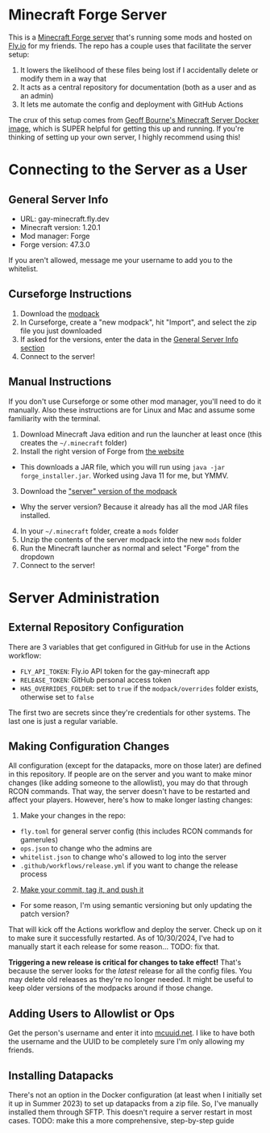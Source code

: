 # Minecraft Forge Server

This is a [Minecraft Forge server](https://files.minecraftforge.net/net/minecraftforge/forge/) that's running some mods
and hosted on [Fly.io](https://fly.io) for my friends. The repo has a couple uses that facilitate the server setup:

1. It lowers the likelihood of these files being lost if I accidentally delete or modify them in a way that 
2. It acts as a central repository for documentation (both as a user and as an admin)
3. It lets me automate the config and deployment with GitHub Actions

The crux of this setup comes from [Geoff Bourne's Minecraft Server Docker image](https://github.com/itzg/docker-minecraft-server), which is SUPER helpful for getting this up and running. If you're thinking of setting up your own server, I highly recommend using this!

# Connecting to the Server as a User

## General Server Info

- URL: gay-minecraft.fly.dev
- Minecraft version: 1.20.1
- Mod manager: Forge
- Forge version: 47.3.0

If you aren't allowed, message me your username to add you to the whitelist.

## Curseforge Instructions

1. Download the [modpack](https://github.com/jfreedman0212/mc-forge-server/releases/latest/download/client.zip)
2. In Curseforge, create a "new modpack", hit "Import", and select the zip file you just downloaded
3. If asked for the versions, enter the data in the [General Server Info section](#general-server-info)
4. Connect to the server!

## Manual Instructions

If you don't use Curseforge or some other mod manager, you'll need to do it manually. Also these instructions are
for Linux and Mac and assume some familiarity with the terminal.

1. Download Minecraft Java edition and run the launcher at least once (this creates the `~/.minecraft` folder)
2. Install the right version of Forge from [the website](https://files.minecraftforge.net/net/minecraftforge/forge/)
  - This downloads a JAR file, which you will run using `java -jar forge_installer.jar`. Worked using Java 11 for me, but YMMV.
3. Download the ["server" version of the modpack](https://github.com/jfreedman0212/mc-forge-server/releases/latest/download/server.zip)
  - Why the server version? Because it already has all the mod JAR files installed.
4. In your `~/.minecraft` folder, create a `mods` folder
5. Unzip the contents of the server modpack into the new `mods` folder
6. Run the Minecraft launcher as normal and select "Forge" from the dropdown
7. Connect to the server!

# Server Administration

## External Repository Configuration

There are 3 variables that get configured in GitHub for use in the Actions workflow:

- `FLY_API_TOKEN`: Fly.io API token for the gay-minecraft app
- `RELEASE_TOKEN`: GitHub personal access token
- `HAS_OVERRIDES_FOLDER`: set to `true` if the `modpack/overrides` folder exists, otherwise set to `false`

The first two are secrets since they're credentials for other systems. The last one is just a regular variable.

## Making Configuration Changes

All configuration (except for the datapacks, more on those later) are defined in this repository. If people are on the server 
and you want to make minor changes (like adding someone to the allowlist), you may do that through RCON commands. That way,
the server doesn't have to be restarted and affect your players. However, here's how to make longer lasting changes:

1. Make your changes in the repo:
  - `fly.toml` for general server config (this includes RCON commands for gamerules)
  - `ops.json` to change who the admins are
  - `whitelist.json` to change who's allowed to log into the server
  - `.github/workflows/release.yml` if you want to change the release process
2. [Make your commit, tag it, and push it](https://freedman.dev/tagging-a-commit-with-git/)
  - For some reason, I'm using semantic versioning but only updating the patch version?

That will kick off the Actions workflow and deploy the server. Check up on it to make sure it successfully
restarted. As of 10/30/2024, I've had to manually start it each release for some reason... TODO: fix that.

**Triggering a new release is critical for changes to take effect!** That's because the server looks for the _latest_
release for all the config files. You may delete old releases as they're no longer needed. It might be useful
to keep older versions of the modpacks around if those change.

## Adding Users to Allowlist or Ops

Get the person's username and enter it into [mcuuid.net](https://mcuuid.net/). I like to have both the username and the UUID
to be completely sure I'm only allowing my friends.

## Installing Datapacks

There's not an option in the Docker configuration (at least when I initially set it up in Summer 2023) to set up
datapacks from a zip file. So, I've manually installed them through SFTP. This doesn't require a server restart
in most cases. TODO: make this a more comprehensive, step-by-step guide
